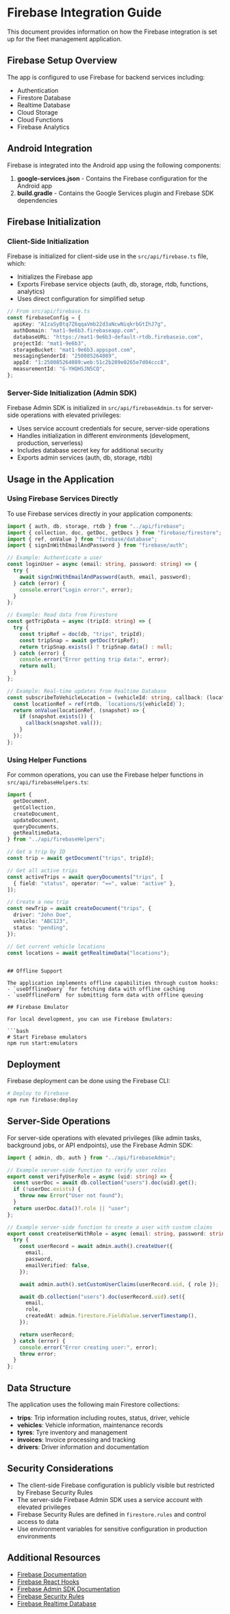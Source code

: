 # Firebase Integration Guide

This document provides information on how the Firebase integration is set up for the fleet management application.

## Firebase Setup Overview

The app is configured to use Firebase for backend services including:

- Authentication
- Firestore Database
- Realtime Database
- Cloud Storage
- Cloud Functions
- Firebase Analytics

## Android Integration

Firebase is integrated into the Android app using the following components:

1. **google-services.json** - Contains the Firebase configuration for the Android app
2. **build.gradle** - Contains the Google Services plugin and Firebase SDK dependencies

## Firebase Initialization

### Client-Side Initialization

Firebase is initialized for client-side use in the `src/api/firebase.ts` file, which:

- Initializes the Firebase app
- Exports Firebase service objects (auth, db, storage, rtdb, functions, analytics)
- Uses direct configuration for simplified setup

```typescript
// From src/api/firebase.ts
const firebaseConfig = {
  apiKey: "AIzaSyBtq7Z6qqaVmb22d3aNcwNiqkrbGtIhJ7g",
  authDomain: "mat1-9e6b3.firebaseapp.com",
  databaseURL: "https://mat1-9e6b3-default-rtdb.firebaseio.com",
  projectId: "mat1-9e6b3",
  storageBucket: "mat1-9e6b3.appspot.com",
  messagingSenderId: "250085264089",
  appId: "1:250085264089:web:51c2b209e0265e7d04ccc8",
  measurementId: "G-YHQHSJN5CQ",
};
```

### Server-Side Initialization (Admin SDK)

Firebase Admin SDK is initialized in `src/api/firebaseAdmin.ts` for server-side operations with elevated privileges:

- Uses service account credentials for secure, server-side operations
- Handles initialization in different environments (development, production, serverless)
- Includes database secret key for additional security
- Exports admin services (auth, db, storage, rtdb)

## Usage in the Application

### Using Firebase Services Directly

To use Firebase services directly in your application components:

```typescript
import { auth, db, storage, rtdb } from "../api/firebase";
import { collection, doc, getDoc, getDocs } from "firebase/firestore";
import { ref, onValue } from "firebase/database";
import { signInWithEmailAndPassword } from "firebase/auth";

// Example: Authenticate a user
const loginUser = async (email: string, password: string) => {
  try {
    await signInWithEmailAndPassword(auth, email, password);
  } catch (error) {
    console.error("Login error:", error);
  }
};

// Example: Read data from Firestore
const getTripData = async (tripId: string) => {
  try {
    const tripRef = doc(db, "trips", tripId);
    const tripSnap = await getDoc(tripRef);
    return tripSnap.exists() ? tripSnap.data() : null;
  } catch (error) {
    console.error("Error getting trip data:", error);
    return null;
  }
};

// Example: Real-time updates from Realtime Database
const subscribeToVehicleLocation = (vehicleId: string, callback: (location: any) => void) => {
  const locationRef = ref(rtdb, `locations/${vehicleId}`);
  return onValue(locationRef, (snapshot) => {
    if (snapshot.exists()) {
      callback(snapshot.val());
    }
  });
};
```

### Using Helper Functions

For common operations, you can use the Firebase helper functions in `src/api/firebaseHelpers.ts`:

```typescript
import {
  getDocument,
  getCollection,
  createDocument,
  updateDocument,
  queryDocuments,
  getRealtimeData,
} from "../api/firebaseHelpers";

// Get a trip by ID
const trip = await getDocument("trips", tripId);

// Get all active trips
const activeTrips = await queryDocuments("trips", [
  { field: "status", operator: "==", value: "active" },
]);

// Create a new trip
const newTrip = await createDocument("trips", {
  driver: "John Doe",
  vehicle: "ABC123",
  status: "pending",
});

// Get current vehicle locations
const locations = await getRealtimeData("locations");
```

````

## Offline Support

The application implements offline capabilities through custom hooks:
- `useOfflineQuery` for fetching data with offline caching
- `useOfflineForm` for submitting form data with offline queuing

## Firebase Emulator

For local development, you can use Firebase Emulators:

```bash
# Start Firebase emulators
npm run start:emulators
````

## Deployment

Firebase deployment can be done using the Firebase CLI:

```bash
# Deploy to Firebase
npm run firebase:deploy
```

## Server-Side Operations

For server-side operations with elevated privileges (like admin tasks, background jobs, or API endpoints), use the Firebase Admin SDK:

```typescript
import { admin, db, auth } from "../api/firebaseAdmin";

// Example server-side function to verify user roles
export const verifyUserRole = async (uid: string) => {
  const userDoc = await db.collection("users").doc(uid).get();
  if (!userDoc.exists) {
    throw new Error("User not found");
  }
  return userDoc.data()?.role || "user";
};

// Example server-side function to create a user with custom claims
export const createUserWithRole = async (email: string, password: string, role: string) => {
  try {
    const userRecord = await admin.auth().createUser({
      email,
      password,
      emailVerified: false,
    });

    await admin.auth().setCustomUserClaims(userRecord.uid, { role });

    await db.collection("users").doc(userRecord.uid).set({
      email,
      role,
      createdAt: admin.firestore.FieldValue.serverTimestamp(),
    });

    return userRecord;
  } catch (error) {
    console.error("Error creating user:", error);
    throw error;
  }
};
```

## Data Structure

The application uses the following main Firestore collections:

- **trips**: Trip information including routes, status, driver, vehicle
- **vehicles**: Vehicle information, maintenance records
- **tyres**: Tyre inventory and management
- **invoices**: Invoice processing and tracking
- **drivers**: Driver information and documentation

## Security Considerations

- The client-side Firebase configuration is publicly visible but restricted by Firebase Security Rules
- The server-side Firebase Admin SDK uses a service account with elevated privileges
- Firebase Security Rules are defined in `firestore.rules` and control access to data
- Use environment variables for sensitive configuration in production environments

## Additional Resources

- [Firebase Documentation](https://firebase.google.com/docs)
- [Firebase React Hooks](https://github.com/CSFrequency/react-firebase-hooks)
- [Firebase Admin SDK Documentation](https://firebase.google.com/docs/admin/setup)
- [Firebase Security Rules](https://firebase.google.com/docs/rules)
- [Firebase Realtime Database](https://firebase.google.com/docs/database)
